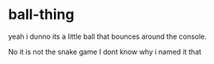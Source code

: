 # ball-thing
yeah i dunno its a little ball that bounces around the console.

No it is not the snake game I dont know why i named it that
